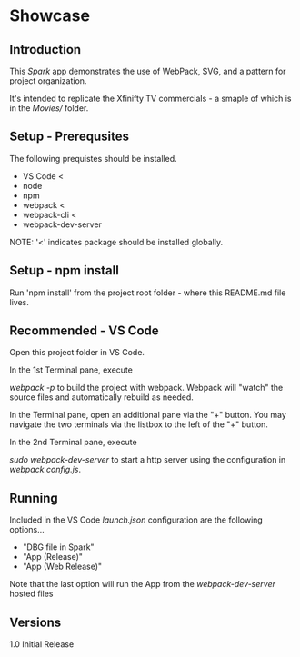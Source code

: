 # Showcase

## Introduction

This *Spark* app demonstrates the use of WebPack, SVG, and a pattern for project organization.

It's intended to replicate the Xfinifty TV commercials - a smaple of which is in the _Movies/_ folder.

## Setup - Prerequsites

The following prequistes should be installed.

* VS Code      <
* node
* npm
* webpack      <
* webpack-cli  <
* webpack-dev-server

NOTE:  '<' indicates package should be installed globally.


## Setup - npm install

Run 'npm install' from the project root folder - where this README.md file lives.



## Recommended - VS Code

Open this project folder in VS Code.

In the 1st Terminal pane, execute 

  _webpack -p_ to build the project with webpack.  Webpack will "watch" the source 
  files and automatically rebuild as needed.

In the Terminal pane, open an additional pane via the "+" button.  You may navigate 
the two terminals via the listbox to the left of the "+" button.

In the 2nd Terminal pane, execute 

  _sudo webpack-dev-server_ to start a http server using the configuration in *webpack.config.js*.



## Running

Included in the VS Code *launch.json* configuration are the following options...

 *  "DBG file in Spark"
 *  "App (Release)"
 *  "App (Web Release)"

Note that the last option will run the App from the _webpack-dev-server_ hosted files




## Versions

1.0   Initial Release
